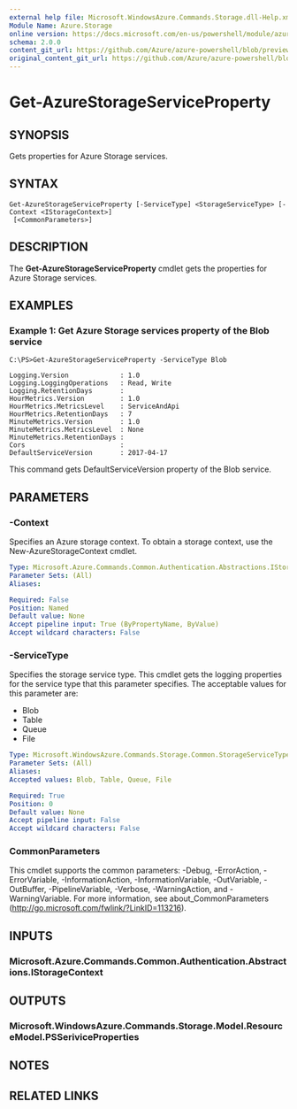 ```yaml
---
external help file: Microsoft.WindowsAzure.Commands.Storage.dll-Help.xml
Module Name: Azure.Storage
online version: https://docs.microsoft.com/en-us/powershell/module/azure.storage/get-azurestorageserviceproperty
schema: 2.0.0
content_git_url: https://github.com/Azure/azure-powershell/blob/preview/src/Storage/Commands.Storage/help/Get-AzureStorageServiceProperty.md
original_content_git_url: https://github.com/Azure/azure-powershell/blob/preview/src/Storage/Commands.Storage/help/Get-AzureStorageServiceProperty.md
---
```


# Get-AzureStorageServiceProperty

## SYNOPSIS
Gets properties for Azure Storage services.

## SYNTAX

```
Get-AzureStorageServiceProperty [-ServiceType] <StorageServiceType> [-Context <IStorageContext>]
 [<CommonParameters>]
```

## DESCRIPTION
The **Get-AzureStorageServiceProperty** cmdlet gets the properties for Azure Storage services.

## EXAMPLES

### Example 1: Get  Azure Storage services property of the Blob service
```
C:\PS>Get-AzureStorageServiceProperty -ServiceType Blob

Logging.Version             : 1.0
Logging.LoggingOperations   : Read, Write
Logging.RetentionDays       : 
HourMetrics.Version         : 1.0
HourMetrics.MetricsLevel    : ServiceAndApi
HourMetrics.RetentionDays   : 7
MinuteMetrics.Version       : 1.0
MinuteMetrics.MetricsLevel  : None
MinuteMetrics.RetentionDays : 
Cors                        : 
DefaultServiceVersion       : 2017-04-17
```

This command gets DefaultServiceVersion property of the Blob service.

## PARAMETERS

### -Context
Specifies an Azure storage context.
To obtain a storage context, use the New-AzureStorageContext cmdlet.

```yaml
Type: Microsoft.Azure.Commands.Common.Authentication.Abstractions.IStorageContext
Parameter Sets: (All)
Aliases:

Required: False
Position: Named
Default value: None
Accept pipeline input: True (ByPropertyName, ByValue)
Accept wildcard characters: False
```

### -ServiceType
Specifies the storage service type.
This cmdlet gets the logging properties for the service type that this parameter specifies.
The acceptable values for this parameter are:

- Blob 
- Table
- Queue
- File

```yaml
Type: Microsoft.WindowsAzure.Commands.Storage.Common.StorageServiceType
Parameter Sets: (All)
Aliases:
Accepted values: Blob, Table, Queue, File

Required: True
Position: 0
Default value: None
Accept pipeline input: False
Accept wildcard characters: False
```

### CommonParameters
This cmdlet supports the common parameters: -Debug, -ErrorAction, -ErrorVariable, -InformationAction, -InformationVariable, -OutVariable, -OutBuffer, -PipelineVariable, -Verbose, -WarningAction, and -WarningVariable. For more information, see about_CommonParameters (http://go.microsoft.com/fwlink/?LinkID=113216).

## INPUTS

### Microsoft.Azure.Commands.Common.Authentication.Abstractions.IStorageContext

## OUTPUTS

### Microsoft.WindowsAzure.Commands.Storage.Model.ResourceModel.PSSeriviceProperties

## NOTES

## RELATED LINKS

